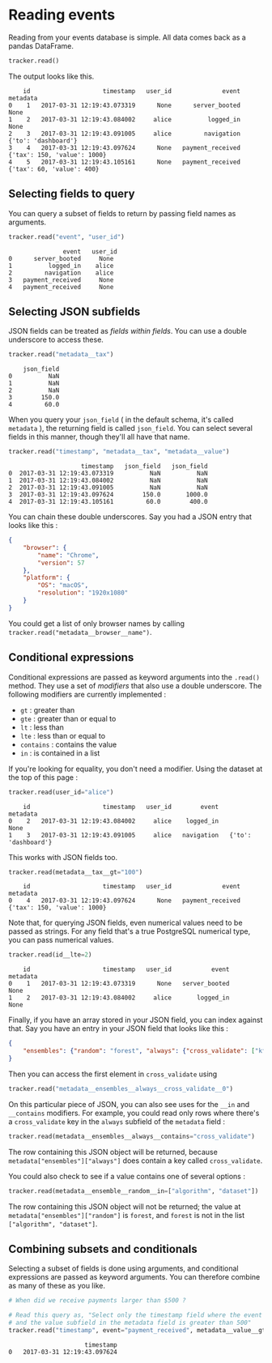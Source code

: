 # Reading events

Reading from your events database is simple. All data comes back as a pandas DataFrame.

```python
tracker.read()
```

The output looks like this.

```
    id                    timestamp   user_id              event                      metadata
0    1   2017-03-31 12:19:43.073319      None      server_booted                          None
1    2   2017-03-31 12:19:43.084002     alice          logged_in                          None
2    3   2017-03-31 12:19:43.091005     alice         navigation           {'to': 'dashboard'}
3    4   2017-03-31 12:19:43.097624      None   payment_received   {'tax': 150, 'value': 1000}
4    5   2017-03-31 12:19:43.105161      None   payment_received     {'tax': 60, 'value': 400}
```

## Selecting fields to query

You can query a subset of fields to return by passing field names as arguments.

```python
tracker.read("event", "user_id")
```

```
               event   user_id
0      server_booted     None
1          logged_in    alice
2         navigation    alice
3   payment_received     None
4   payment_received     None
```


## Selecting JSON subfields

JSON fields can be treated as *fields within fields*. You can use a double underscore to access
these.

```python
tracker.read("metadata__tax")
```

```
    json_field
0          NaN
1          NaN
2          NaN
3        150.0
4         60.0
```

When you query your `json_field` ( in the default schema, it's called `metadata` ), the returning
field is called `json_field`. You can select several fields in this manner, though they'll all have
that name.

```python
tracker.read("timestamp", "metadata__tax", "metadata__value")
```

```
                    timestamp   json_field   json_field
0  2017-03-31 12:19:43.073319          NaN          NaN
1  2017-03-31 12:19:43.084002          NaN          NaN
2  2017-03-31 12:19:43.091005          NaN          NaN
3  2017-03-31 12:19:43.097624        150.0       1000.0
4  2017-03-31 12:19:43.105161         60.0        400.0
```

You can chain these double underscores. Say you had a JSON entry that looks like this :

```json
{
    "browser": {
        "name": "Chrome",
        "version": 57
    },
    "platform": {
        "OS": "macOS",
        "resolution": "1920x1080"
    }
}
```

You could get a list of only browser names by calling `tracker.read("metadata__browser__name")`.


## Conditional expressions

Conditional expressions are passed as keyword arguments into the `.read()` method. They use a set of
*modifiers* that also use a double underscore. The following modifiers are currently implemented :

- `gt` : greater than
- `gte` : greater than or equal to
- `lt` : less than
- `lte` : less than or equal to
- `contains` : contains the value
- `in` : is contained in a list

If you're looking for equality, you don't need a modifier. Using the dataset at the top of this page :

```python
tracker.read(user_id="alice")
```

```
    id                    timestamp   user_id        event              metadata
0    2   2017-03-31 12:19:43.084002     alice    logged_in                  None
1    3   2017-03-31 12:19:43.091005     alice   navigation   {'to': 'dashboard'}
```

This works with JSON fields too.

```python
tracker.read(metadata__tax__gt="100")
```

```
    id                    timestamp   user_id              event                      metadata
0    4   2017-03-31 12:19:43.097624      None   payment_received   {'tax': 150, 'value': 1000}

```

Note that, for querying JSON fields, even numerical values need to be passed as strings. For any
field that's a true PostgreSQL numerical type, you can pass numerical values.

```python
tracker.read(id__lte=2)
```

```
    id                    timestamp   user_id           event   metadata
0    1   2017-03-31 12:19:43.073319      None   server_booted       None
1    2   2017-03-31 12:19:43.084002     alice       logged_in       None
```

Finally, if you have an array stored in your JSON field, you can index against that. Say you have
an entry in your JSON field that looks like this :

```json
{
    "ensembles": {"random": "forest", "always": {"cross_validate": ["kfold", "stratified"]}}
}
```

Then you can access the first element in `cross_validate` using

```python
tracker.read("metadata__ensembles__always__cross_validate__0")
```

On this particular piece of JSON, you can also see uses for the `__in` and `__contains` modifiers.
For example, you could read only rows where there's a `cross_validate` key in the `always` subfield
of the `metadata` field :

```python
tracker.read(metadata__ensembles__always__contains="cross_validate")
```

The row containing this JSON object will be returned, because `metadata["ensembles"]["always"]`
does contain a key called `cross_validate`.

You could also check to see if a value contains one of several options :

```python
tracker.read(metadata__ensemble__random__in=["algorithm", "dataset"])
```

The row containing this JSON object will not be returned; the value at
`metadata["ensembles"]["random"]` is `forest`, and `forest` is not in the list
`["algorithm", "dataset"]`.


## Combining subsets and conditionals

Selecting a subset of fields is done using arguments, and conditional expressions are passed as
keyword arguments. You can therefore combine as many of these as you like.

```python
# When did we receive payments larger than $500 ?

# Read this query as, "Select only the timestamp field where the event is a payment_received
# and the value subfield in the metadata field is greater than 500"
tracker.read("timestamp", event="payment_received", metadata__value__gt=500)
```

```
                     timestamp
0   2017-03-31 12:19:43.097624
```
